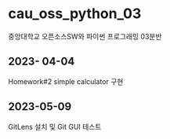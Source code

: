 # cau_oss_python_03
중앙대학교 오픈소스SW와 파이썬 프로그래밍 03분반

## 2023- 04-04
Homework#2 simple calculator 구현

## 2023-05-09
GitLens 설치 및 Git GUI 테스트